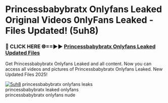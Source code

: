 # Princessbabybratx Onlyfans Leaked Original Videos 0nlyFans Leaked - Files Updated! (5uh8)

<h3>🔴 CLICK HERE 🌐==►► <a href="https://tinyurl.com/2wckxsce" rel="nofollow">Princessbabybratx Onlyfans Leaked Updated Files</a></h3>

Get Princessbabybratx Onlyfans Leaked and all content. Now you can access all videos and pictures of Princessbabybratx Onlyfans Leaked. New Updated Files 2025!

[![5uh8](https://i.imgur.com/AFduVYN.gif)](https://tinyurl.com/2wckxsce)
princessbabybratx onlyfans leaks<br>
princessbabybratx leaked onlyfans<br>
princessbabybratx onlyfans nude